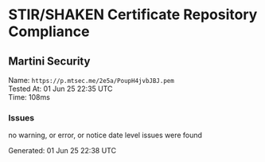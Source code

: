 # STIR/SHAKEN Certificate Repository Compliance

## Martini Security

Name: `https://p.mtsec.me/2e5a/PoupH4jvbJBJ.pem`\
Tested At: 01 Jun 25 22:35 UTC\
Time: 108ms

### Issues

no warning, or error, or notice date level issues were found

Generated: 01 Jun 25 22:38 UTC